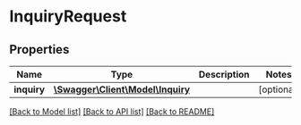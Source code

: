 # InquiryRequest

## Properties
Name | Type | Description | Notes
------------ | ------------- | ------------- | -------------
**inquiry** | [**\Swagger\Client\Model\Inquiry**](Inquiry.md) |  | [optional] 

[[Back to Model list]](../README.md#documentation-for-models) [[Back to API list]](../README.md#documentation-for-api-endpoints) [[Back to README]](../README.md)



